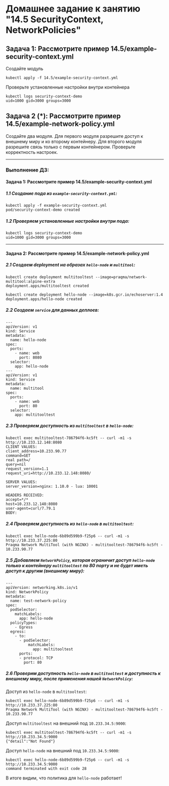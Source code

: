 # Домашнее задание к занятию "14.5 SecurityContext, NetworkPolicies"

## Задача 1: Рассмотрите пример 14.5/example-security-context.yml

Создайте модуль

```
kubectl apply -f 14.5/example-security-context.yml
```

Проверьте установленные настройки внутри контейнера

```
kubectl logs security-context-demo
uid=1000 gid=3000 groups=3000
```

## Задача 2 (*): Рассмотрите пример 14.5/example-network-policy.yml

Создайте два модуля. Для первого модуля разрешите доступ к внешнему миру
и ко второму контейнеру. Для второго модуля разрешите связь только с
первым контейнером. Проверьте корректность настроек.

___
### Выполнение ДЗ:

#### Задача 1: Рассмотрите пример 14.5/example-security-context.yml
##### 1.1 Создание пода из `example-security-context.yml`:
```
kubectl apply -f example-security-context.yml 
pod/security-context-demo created
```
##### 1.2 Проверяем установленные настройки внутри пода:
```
kubectl logs security-context-demo 
uid=1000 gid=3000 groups=3000
```
---
#### Задача 2: Рассмотрите пример 14.5/example-network-policy.yml
##### 2.1 Создаем deployment на образах `hello-node` и `multitool`:
```
kubectl create deployment multitooltest --image=praqma/network-multitool:alpine-extra
deployment.apps/multitooltest created

kubectl create deployment hello-node --image=k8s.gcr.io/echoserver:1.4
deployment.apps/hello-node created
```
##### 2.2 Создаем `service` для данных деплоев:
```
---
apiVersion: v1
kind: Service
metadata:
  name: hello-node
spec:
  ports:
    - name: web
      port: 8080
  selector:
    app: hello-node
---
apiVersion: v1
kind: Service
metadata:
  name: multitool
spec:
  ports:
    - name: web
      port: 80
  selector:
    app: multitooltest
```
##### 2.3 Проверяем доступность из `multitooltest` в `hello-node`: 
```
kubectl exec multitooltest-786794f6-kc5ft -- curl -m1 -s http://10.233.12.148:8080                           
CLIENT VALUES:
client_address=10.233.90.77
command=GET
real path=/
query=nil
request_version=1.1
request_uri=http://10.233.12.148:8080/

SERVER VALUES:
server_version=nginx: 1.10.0 - lua: 10001

HEADERS RECEIVED:
accept=*/*
host=10.233.12.148:8080
user-agent=curl/7.79.1
BODY:
```
##### 2.4 Проверяем доступность из `hello-node` в `multitooltest`: 
```
kubectl exec hello-node-6b89d599b9-f25p6 -- curl -m1 -s http://10.233.37.225:80
Praqma Network MultiTool (with NGINX) - multitooltest-786794f6-kc5ft - 10.233.90.77
```
##### 2.5 Добавляем `NetworkPolicy`, которая ограничит доступ `hello-node` только к контейнеру `multitooltest` по 80 порту и не будет иметь доступ к другим (внешнему миру):
```
---
apiVersion: networking.k8s.io/v1
kind: NetworkPolicy
metadata:
  name: test-network-policy
spec:
  podSelector:
    matchLabels:
      app: hello-node
  policyTypes:
    - Egress
  egress:
    - to:
      - podSelector:
          matchLabels:
            app: multitooltest
      ports:
      - protocol: TCP
        port: 80
```
##### 2.6 Проверим доступность `hello-node` в `multitooltest` и доступность к внешнему миру, после применения нашей `NetworkPolicy`:

Доступ из `hello-node` в `multitooltest`:
```
kubectl exec hello-node-6b89d599b9-f25p6 -- curl -m1 -s http://10.233.37.225:80
Praqma Network MultiTool (with NGINX) - multitooltest-786794f6-kc5ft - 10.233.90.77
```
Доступ `multitooltest` на внешний под `10.233.34.5:9000`:
```
kubectl exec multitooltest-786794f6-kc5ft -- curl -m1 -s http://10.233.34.5:9000
{"detail":"Not Found"}
```
Доступ `hello-node` на внешний под `10.233.34.5:9000`:
```
kubectl exec hello-node-6b89d599b9-f25p6 -- curl -m1 -s http://10.233.34.5:9000
command terminated with exit code 28
```
В итоге видим, что политика для `hello-node` работает!
